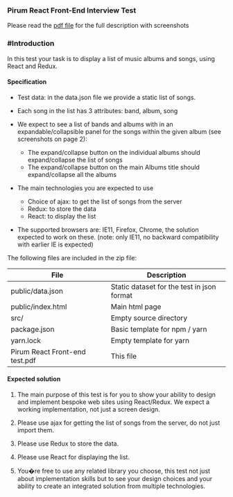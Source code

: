 ### Pirum React Front-End Interview Test

Please read the [pdf file](https://bitbucket.org/pirumcw/pirum-react-test/raw/2f4afd758b4b0ca46699f9017a181e3a362c53e5/Pirum%20React%20Front-end%20test.pdf) 
for the full description with screenshots

### #Introduction

In this test your task is to display a list of music albums and songs, using React and Redux.


#### Specification

* Test data: in the data.json file we provide a static list of songs.

* Each song in the list has 3 attributes: band, album, song

* We expect to see a list of bands and albums with in an expandable/collapsible panel for the
  songs within the given album (see screenshots on page 2):
    * The expand/collapse button on the individual albums should expand/collapse the list of songs
    * The expand/collapse button on the main Albums title should expand/collapse all the albums
 
* The main technologies you are expected to use
    * Choice of ajax: to get the list of songs from the server
    * Redux: to store the data
    * React: to display the list
 
* The supported browsers are: IE11, Firefox, Chrome, the solution expected to work on these.
  (note: only IE11, no backward compatibility with earlier IE is expected)

The following files are included in the zip file:

|  File                            |  Description                                 |
|  ------------------------------  |  ------------------------------------------  |        
|  public/data.json                |  Static dataset for the test in json format  |
|  public/index.html               |  Main html page                              |
|  src/                            |  Empty source directory                      |
|  package.json                    |  Basic template for npm / yarn|              |
|  yarn.lock                       |  Empty template for yarn                     |
|  Pirum React Front-end test.pdf  |  This file                                   |


#### Expected solution

1. The main purpose of this test is for you to show your ability to design and implement
   bespoke web sites using React/Redux. We expect a working implementation, not just a
   screen design.

2. Please use ajax for getting the list of songs from the server, do not just import them.

3. Please use Redux to store the data.

4. Please use React for displaying the list.

5. You�re free to use any related library you choose, this test not just about implementation
   skills but to see your design choices and your ability to create an integrated solution from
   multiple technologies.
